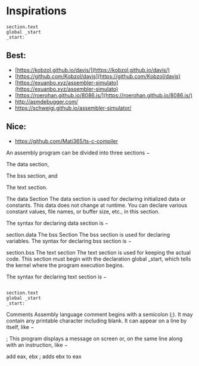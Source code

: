 # Inspirations

```shell
section.text
global _start
_start:

```
## Best:

* [https://kobzol.github.io/davis/](https://kobzol.github.io/davis/)
* [https://github.com/Kobzol/davis](https://github.com/Kobzol/davis)
* [https://exuanbo.xyz/assembler-simulato](https://exuanbo.xyz/assembler-simulato)
* [https://roerohan.github.io/8086.js/](https://roerohan.github.io/8086.js/)
* http://asmdebugger.com/
* https://schweigi.github.io/assembler-simulator/

## Nice:

- https://github.com/Mati365/ts-c-compiler

An assembly program can be divided into three sections −

The data section,

The bss section, and

The text section.

The data Section
The data section is used for declaring initialized data or constants. This data does not change at runtime. You can
declare various constant values, file names, or buffer size, etc., in this section.

The syntax for declaring data section is −

section.data
The bss Section
The bss section is used for declaring variables. The syntax for declaring bss section is −

section.bss
The text section
The text section is used for keeping the actual code. This section must begin with the declaration global _start, which
tells the kernel where the program execution begins.

The syntax for declaring text section is −
```shell

section.text
global _start
_start:

```

Comments
Assembly language comment begins with a semicolon (;). It may contain any printable character including blank. It can
appear on a line by itself, like −

; This program displays a message on screen
or, on the same line along with an instruction, like −

add eax, ebx ; adds ebx to eax
